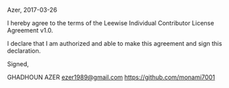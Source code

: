 Azer, 2017-03-26

I hereby agree to the terms of the Leewise Individual Contributor License Agreement v1.0.

I declare that I am authorized and able to make this agreement and sign this declaration.

Signed,

GHADHOUN AZER ezer1989@gmail.com https://github.com/monami7001
